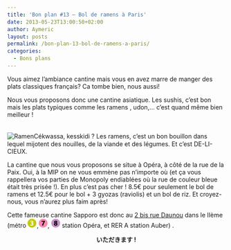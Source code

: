 ```yaml
---
title: 'Bon plan #13 – Bol de ramens à Paris'
date: 2013-05-23T13:00:50+02:00
author: Aymeric
layout: posts
permalink: /bon-plan-13-bol-de-ramens-a-paris/
categories:
  - Bons plans
---
```

Vous aimez l&#8217;ambiance cantine mais vous en avez marre de manger des plats classiques français? Ca tombe bien, nous aussi!

Nous vous proposons donc une cantine asiatique. Les sushis, c&#8217;est bon mais les plats typiques comme les ramens , udon,&#8230; c&#8217;est quand même bien meilleur !

<span style="font-size: 12px; line-height: 18px;"><br /> </span><img class="size-thumbnail wp-image-1609 alignleft" style="line-height: 18px;" title="Ramen" alt="Ramen" src="/assets/uploads/2013/03/Japanese_Ramen-150x150.jpg" width="150" height="150" srcset="/assets/uploads/2013/03/Japanese_Ramen-150x150.jpg 150w, /assets/uploads/2013/03/Japanese_Ramen-100x100.jpg 100w" sizes="(max-width: 150px) 100vw, 150px" />Cékwassa, kesskidi ? Les ramens, c&#8217;est un bon bouillon dans lequel mijotent des nouilles, de la viande et des légumes. Et c&#8217;est DE-LI-CIEUX.

La cantine que nous vous proposons se situe à Opéra, à côté de la rue de la Paix. Oui, à la MIP on ne vous emmène pas n&#8217;importe où (et ça vous rappellera vos parties de Monopoly endiablées où la rue de couleur bleue était très prisée !). En plus c&#8217;est pas cher ! 8.5€ pour seulement le bol de ramens et 12.5€ pour le bol + 3 gyozas (raviolis) et un bol de riz. Et croyez-nous, vous n&#8217;aurez plus faim après!

Cette fameuse cantine Sapporo est donc au <a title="Sapporo !" href="https://goo.gl/maps/1rZO7" target="_blank">2 bis rue Daunou</a> dans le IIème (métro <img class="alignnone size-full wp-image-271" style="font-size: 12px; line-height: 18px;" alt="m3" src="/assets/uploads/2010/10/m3.gif" width="21" height="21" />,[<img class="alignnone size-full wp-image-275" alt="m7" src="/assets/uploads/2010/10/m7.gif" width="21" height="21" />](/assets/uploads/2010/10/m7.gif), [<img class="alignnone size-full wp-image-277" alt="m8" src="/assets/uploads/2010/10/m8.gif" width="21" height="21" />](/assets/uploads/2010/10/m8.gif) station Opéra, et RER A station Auber) .

<p style="text-align: center;">
  <strong>いただきます !</strong>
</p>

&nbsp;
